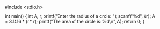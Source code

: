 #include <stdio.h>

int main() {
    int A, r;
    printf("Enter the radius of a circle: ");
    scanf("%d", &r);
    A = 3.1416 * (r * r);
    printf("The area of the circle is: %d\n", A);
    return 0;
}

